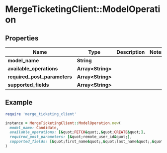 # MergeTicketingClient::ModelOperation

## Properties

| Name | Type | Description | Notes |
| ---- | ---- | ----------- | ----- |
| **model_name** | **String** |  |  |
| **available_operations** | **Array&lt;String&gt;** |  |  |
| **required_post_parameters** | **Array&lt;String&gt;** |  |  |
| **supported_fields** | **Array&lt;String&gt;** |  |  |

## Example

```ruby
require 'merge_ticketing_client'

instance = MergeTicketingClient::ModelOperation.new(
  model_name: Candidate,
  available_operations: [&quot;FETCH&quot;,&quot;CREATE&quot;],
  required_post_parameters: [&quot;remote_user_id&quot;],
  supported_fields: [&quot;first_name&quot;,&quot;last_name&quot;,&quot;company&quot;,&quot;title&quot;]
)
```

